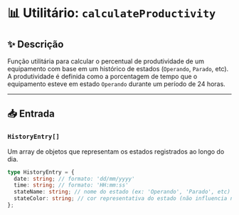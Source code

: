 # 📊 Utilitário: `calculateProductivity`

## ✨ Descrição

Função utilitária para calcular o percentual de produtividade de um equipamento com base em um histórico de estados (`Operando`, `Parado`, etc). A produtividade é definida como a porcentagem de tempo que o equipamento esteve em estado `Operando` durante um período de 24 horas.

---

## 📥 Entrada

### `HistoryEntry[]`

Um array de objetos que representam os estados registrados ao longo do dia.

```ts
type HistoryEntry = {
  date: string; // formato: 'dd/mm/yyyy'
  time: string; // formato: 'HH:mm:ss'
  stateName: string; // nome do estado (ex: 'Operando', 'Parado', etc)
  stateColor: string; // cor representativa do estado (não influencia no cálculo)
};
```
